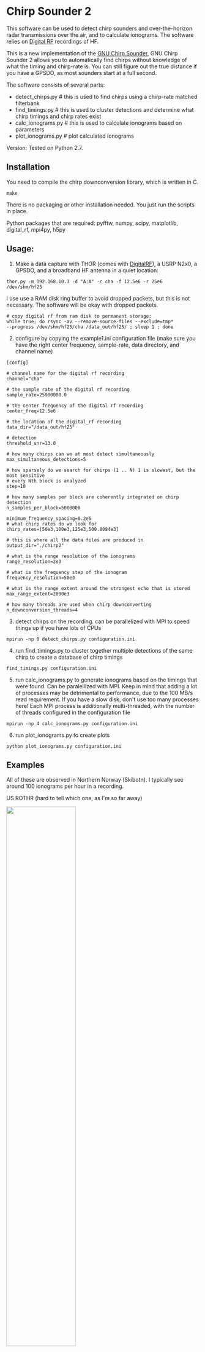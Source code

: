 # Chirp Sounder 2

This software can be used to detect chirp sounders and over-the-horizon radar transmissions over the air, and to calculate ionograms. The software relies on <a href="https://github.com/MITHaystack/digital_rf">Digital RF</a> recordings of HF. 

This is a new implementation of the <a href="https://github.com/jvierine/chirpsounder">GNU Chirp Sounder</a>, GNU Chirp Sounder 2 allows you to automatically find chirps without knowledge of what the timing and chirp-rate is. You can still figure out the true distance if you have a GPSDO, as most sounders start at a full second. 

The software consists of several parts:
 - detect_chirps.py  # this is used to find chirps using a chirp-rate matched filterbank
 - find_timings.py # this is used to cluster detections and determine what chirp timings and chirp rates exist
 - calc_ionograms.py # this is used to calculate ionograms based on parameters
 - plot_ionograms.py # plot calculated ionograms

Version:
Tested on Python 2.7.

## Installation

You need to compile the chirp downconversion library, which is written in C.
```
make 
```
There is no packaging or other installation needed. You just run the scripts in place. 

Python packages that are required: pyfftw, numpy, scipy, matplotlib, digital_rf, mpi4py, h5py

## Usage:
1) Make a data capture with THOR (comes with <a href="https://github.com/MITHaystack/digital_rf">DigitalRF</a>), a USRP N2x0, a GPSDO, and a broadband HF antenna in a quiet location: 

```
thor.py -m 192.168.10.3 -d "A:A" -c cha -f 12.5e6 -r 25e6 /dev/shm/hf25 
```

I use use a RAM disk ring buffer to avoid dropped packets, but this is not necessary. The software will be okay with dropped packets.

```
# copy digital rf from ram disk to permanent storage:
while true; do rsync -av --remove-source-files --exclude=tmp*
--progress /dev/shm/hf25/cha /data_out/hf25/ ; sleep 1 ; done
```

2) configure by copying the example1.ini configuration file (make sure you have the right center frequency, sample-rate, data directory, and channel name)
```
[config]

# channel name for the digital rf recording
channel="cha"

# the sample rate of the digital rf recording
sample_rate=25000000.0

# the center frequency of the digital rf recording
center_freq=12.5e6

# the location of the digital_rf recording
data_dir="/data_out/hf25"

# detection
threshold_snr=13.0

# how many chirps can we at most detect simultaneously
max_simultaneous_detections=5

# how sparsely do we search for chirps (1 .. N) 1 is slowest, but the most sensitive
# every Nth block is analyzed 
step=10            

# how many samples per block are coherently integrated on chirp detection
n_samples_per_block=5000000

minimum_frequency_spacing=0.2e6
# what chirp rates do we look for
chirp_rates=[50e3,100e3,125e3,500.0084e3]

# this is where all the data files are produced in
output_dir="./chirp2"

# what is the range resolution of the ionograms
range_resolution=2e3

# what is the frequency step of the ionogram
frequency_resolution=50e3

# what is the range extent around the strongest echo that is stored
max_range_extent=2000e3

# how many threads are used when chirp downconverting
n_downconversion_threads=4
```

3) detect chirps on the recording. can be parallelized with MPI to speed things up if you have lots of CPUs
```
mpirun -np 8 detect_chirps.py configuration.ini
```

4) run find_timings.py to cluster together multiple detections of the same chirp to create a database of chirp timings
```
find_timings.py configuration.ini
```

5) run calc_ionograms.py to generate ionograms based on the timings that were found. Can be paralellized with MPI. Keep in mind that adding a lot of processes may be detrimental to performance, due to the 100 MB/s read requirement. If you have a slow disk, don't use too many processes here! Each MPI process is additionally multi-threaded, with the number of threads configured in the configuration file
```
mpirun -np 4 calc_ionograms.py configuration.ini
```

6) run plot_ionograms.py to create plots
```
python plot_ionograms.py configuration.ini
```


## Examples

All of these are observed in Northern Norway (Skibotn). I typically see around 100 ionograms per hour in a recording.

US ROTHR (hard to tell which one, as I'm so far away)

<img src="examples/example00.png" width="60%"/>

Sodankylä geophysical observatory vertical sounding ionosonde

<img src="./examples/example01.png" width="60%"/>

US ROTHR (hard to tell which one, as I'm so far away)

<img src="./examples/example02.png" width="60%"/>

Sodankylä geophysical observatory vertical sounding ionosonde

<img src="./examples/example03.png" width="60%"/>

Australian JORN. Very far away! I see many of these at the right time of day. 

<img src="./examples/example04.png" width="60%"/>

US ROTHR (hard to tell which one, as I'm so far away)

<img src="./examples/example05.png" width="60%"/>

## Links

You can also use your sound card and HAM radio to detect chirps using the <a href="https://www.andrewsenior.me.uk/chirpview">Chirpview</a> program.
